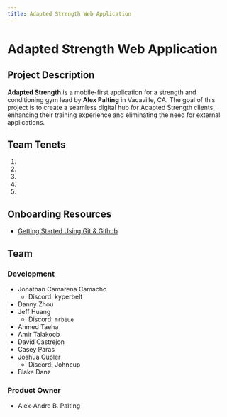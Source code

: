 ```yaml
---
title: Adapted Strength Web Application
---
```


# Adapted Strength Web Application

## Project Description
**Adapted Strength** is a mobile-first application for a strength and conditioning gym lead by **Alex Palting** in Vacaville, CA. The goal of this project is to create a seamless digital hub for Adapted Strength clients, enhancing their training experience and eliminating the need for external applications.

## Team Tenets
1. 
2. 
3. 
4. 
5. 

## Onboarding Resources

* [Getting Started Using Git & Github](docs/using_git.md) 

## Team

### Development 
- Jonathan Camarena Camacho
    - Discord: kyperbelt
- Danny Zhou
- Jeff Huang
    - Discord: `mrb1ue`
- Ahmed Taeha
- Amir Talakoob
- David Castrejon
- Casey Paras
- Joshua Cupler
    - Discord: Johncup
- Blake Danz

### Product Owner
- Alex-Andre B. Palting
